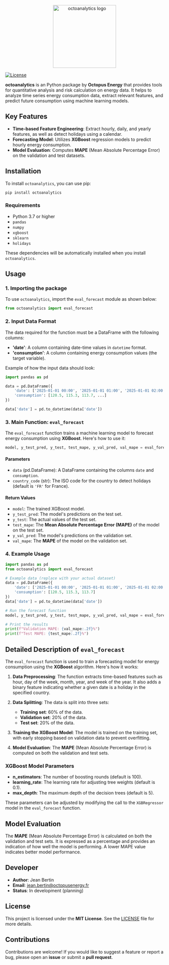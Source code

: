 <p align="center">
  <img src="images/logo_octoanalytics.png" alt="octoanalytics logo" width="200"/>
</p>


[![License](https://img.shields.io/badge/License-MIT-yellow.svg)](https://opensource.org/licenses/MIT)

**octoanalytics** is an Python package by **Octopus Energy** that provides tools for quantitative analysis and risk calculation on energy data. It helps to analyze time series energy consumption data, extract relevant features, and predict future consumption using machine learning models.

## Key Features

- **Time-based Feature Engineering**: Extract hourly, daily, and yearly features, as well as detect holidays using a calendar.
- **Forecasting Model**: Utilizes **XGBoost** regression models to predict hourly energy consumption.
- **Model Evaluation**: Computes **MAPE** (Mean Absolute Percentage Error) on the validation and test datasets.

## Installation

To install `octoanalytics`, you can use pip:

```bash
pip install octoanalytics
```

### Requirements

- Python 3.7 or higher
- `pandas`
- `numpy`
- `xgboost`
- `sklearn`
- `holidays`

These dependencies will be automatically installed when you install `octoanalytics`.

## Usage

### 1. Importing the package

To use `octoanalytics`, import the `eval_forecast` module as shown below:

```python
from octoanalytics import eval_forecast
```

### 2. Input Data Format

The data required for the function must be a DataFrame with the following columns:
- **'date'**: A column containing date-time values in `datetime` format.
- **'consumption'**: A column containing energy consumption values (the target variable).

Example of how the input data should look:

```python
import pandas as pd

data = pd.DataFrame({
    'date': ['2025-01-01 00:00', '2025-01-01 01:00', '2025-01-01 02:00', ...],
    'consumption': [120.5, 115.3, 113.7, ...]
})

data['date'] = pd.to_datetime(data['date'])
```

### 3. Main Function: `eval_forecast`

The `eval_forecast` function trains a machine learning model to forecast energy consumption using **XGBoost**. Here's how to use it:

```python
model, y_test_pred, y_test, test_mape, y_val_pred, val_mape = eval_forecast(data, country_code='FR')
```

#### Parameters

- `data` (pd.DataFrame): A DataFrame containing the columns `date` and `consumption`.
- `country_code` (str): The ISO code for the country to detect holidays (default is `'FR'` for France).

#### Return Values

- `model`: The trained XGBoost model.
- `y_test_pred`: The model's predictions on the test set.
- `y_test`: The actual values of the test set.
- `test_mape`: The **Mean Absolute Percentage Error (MAPE)** of the model on the test set.
- `y_val_pred`: The model's predictions on the validation set.
- `val_mape`: The **MAPE** of the model on the validation set.

### 4. Example Usage

```python
import pandas as pd
from octoanalytics import eval_forecast

# Example data (replace with your actual dataset)
data = pd.DataFrame({
    'date': ['2025-01-01 00:00', '2025-01-01 01:00', '2025-01-01 02:00'],
    'consumption': [120.5, 115.3, 113.7]
})
data['date'] = pd.to_datetime(data['date'])

# Run the forecast function
model, y_test_pred, y_test, test_mape, y_val_pred, val_mape = eval_forecast(data)

# Print the results
print(f"Validation MAPE: {val_mape:.2f}%")
print(f"Test MAPE: {test_mape:.2f}%")
```

## Detailed Description of `eval_forecast`

The `eval_forecast` function is used to train a forecasting model for energy consumption using the **XGBoost** algorithm. Here's how it works:

1. **Data Preprocessing**: The function extracts time-based features such as hour, day of the week, month, year, and week of the year. It also adds a binary feature indicating whether a given date is a holiday in the specified country.
   
2. **Data Splitting**: The data is split into three sets:
    - **Training set**: 60% of the data.
    - **Validation set**: 20% of the data.
    - **Test set**: 20% of the data.
   
3. **Training the XGBoost Model**: The model is trained on the training set, with early stopping based on validation data to prevent overfitting.

4. **Model Evaluation**: The **MAPE** (Mean Absolute Percentage Error) is computed on both the validation and test sets.

### XGBoost Model Parameters

- **n_estimators**: The number of boosting rounds (default is 100).
- **learning_rate**: The learning rate for adjusting tree weights (default is 0.1).
- **max_depth**: The maximum depth of the decision trees (default is 5).

These parameters can be adjusted by modifying the call to the `XGBRegressor` model in the `eval_forecast` function.

## Model Evaluation

The **MAPE** (Mean Absolute Percentage Error) is calculated on both the validation and test sets. It is expressed as a percentage and provides an indication of how well the model is performing. A lower MAPE value indicates better model performance.

## Developer

- **Author**: Jean Bertin
- **Email**: [jean.bertin@octopusenergy.fr](mailto:jean.bertin@octopusenergy.fr)
- **Status**: In development (planning)

## License

This project is licensed under the **MIT License**. See the [LICENSE](LICENSE) file for more details.

## Contributions

Contributions are welcome! If you would like to suggest a feature or report a bug, please open an **issue** or submit a **pull request**.
